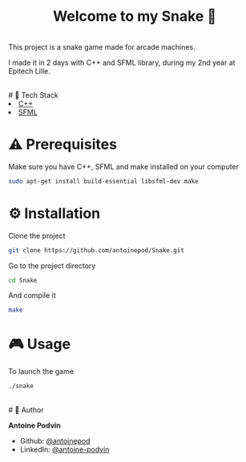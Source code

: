<h1 align="center">Welcome to my Snake 👋</h1>

<br/>
This project is a snake game made for arcade machines.

I made it in 2 days with C++ and SFML library, during my 2nd year at Epitech Lille.


<br/>
# 👾 Tech Stack

<li><a href="https://fr.wikipedia.org/wiki/C%2B%2B">C++</a></li>
<li><a href="https://www.sfml-dev.org/">SFML</a></li>



# ⚠️ Prerequisites
Make sure you have C++, SFML and make installed on your computer

```sh
sudo apt-get install build-essential libsfml-dev make
```

# ⚙️ Installation

Clone the project

```sh
git clone https://github.com/antoinepod/Snake.git
```

Go to the project directory

```sh
cd Snake
```

And compile it

```sh
make
```

# 🎮 Usage

To launch the game

```sh
./snake
```

<br/>
# 👤 Author

**Antoine Podvin**

* Github: [@antoinepod](https://github.com/antoinepod)
* LinkedIn: [@antoine-podvin](https://linkedin.com/in/antoine-podvin)